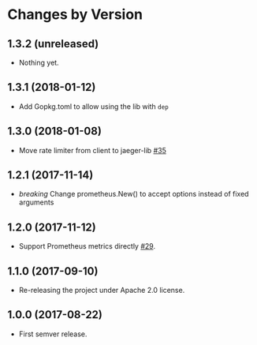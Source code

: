 Changes by Version
==================

1.3.2 (unreleased)
------------------

- Nothing yet.


1.3.1 (2018-01-12)
-------------------

- Add Gopkg.toml to allow using the lib with `dep`


1.3.0 (2018-01-08)
------------------

- Move rate limiter from client to jaeger-lib [#35](https://github.com/jaegertracing/jaeger-lib/pull/35)


1.2.1 (2017-11-14)
------------------

- *breaking* Change prometheus.New() to accept options instead of fixed arguments


1.2.0 (2017-11-12)
------------------

- Support Prometheus metrics directly [#29](https://github.com/jaegertracing/jaeger-lib/pull/29).


1.1.0 (2017-09-10)
------------------

- Re-releasing the project under Apache 2.0 license.


1.0.0 (2017-08-22)
------------------

- First semver release.
